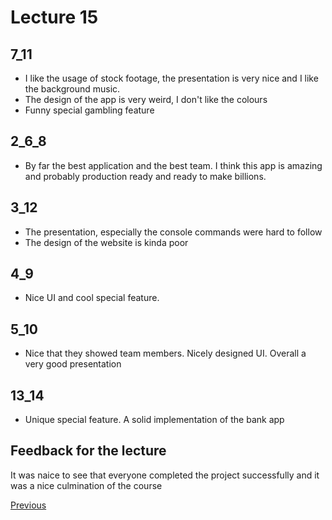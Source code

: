 # Lecture 15

## 7_11
* I like the usage of stock footage, the presentation is very nice and I like the background music.
* The design of the app is very weird, I don't like the colours
* Funny special gambling feature

## 2_6_8
* By far the best application and the best team. I think this app is amazing and probably production ready and ready to make billions. 

## 3_12
* The presentation, especially the console commands were hard to follow
* The design of the website is kinda poor

## 4_9
* Nice UI and cool special feature.

## 5_10
* Nice that they showed team members. Nicely designed UI. Overall a very good presentation

## 13_14
* Unique special feature. A solid implementation of the bank app

## Feedback for the lecture
It was naice to see that everyone completed the project successfully and it was a nice culmination of the course


[Previous](./Reflections/lecture14.md)